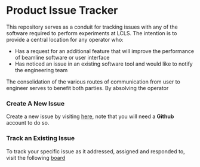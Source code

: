 # Product Issue Tracker

This repository serves as a conduit for tracking issues with any of the
software required to perform experiments at LCLS. The intention is to provide a
central location for any operator who:

* Has a request for an additional feature that will improve the performance of
  beamline software or user interface
* Has noticed an issue in an existing software tool and would like to notify
  the engineering team

The consolidation of the various routes of communication from user to engineer
serves to benefit both parties. By absolving the operator 

### Create A New Issue
Create a new issue by visiting [here](https://github.com/pcdshub/Product-Issue-Tracker/issues/new), note that you will need a **Github** account to do so.

### Track an Existing Issue
To track your specific issue as it addressed, assigned and responded to, visit the following [board](https://github.com/pcdshub/Product-Issue-Tracker/projects/1)
